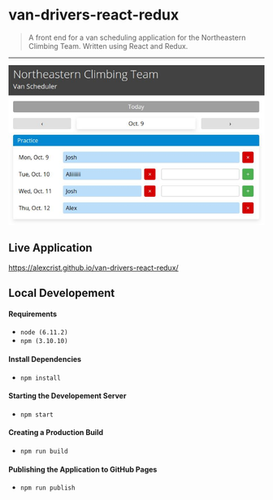 # van-drivers-react-redux

> A front end for a van scheduling application for the Northeastern Climbing Team. Written using React and Redux.

---

<p align="center"><img src="./screenshot.JPG" width="600" /></p>

## Live Application

https://alexcrist.github.io/van-drivers-react-redux/

## Local Developement

#### Requirements

- `node (6.11.2)`
- `npm (3.10.10)`

#### Install Dependencies

- `npm install`

#### Starting the Developement Server

- `npm start`

#### Creating a Production Build

- `npm run build`

#### Publishing the Application to GitHub Pages

- `npm run publish`
